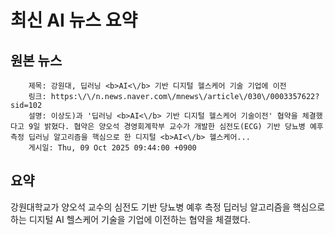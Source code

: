 # 최신 AI 뉴스 요약

## 원본 뉴스
		제목: 강원대, 딥러닝 <b>AI<\/b> 기반 디지털 헬스케어 기술 기업에 이전
		링크: https:\/\/n.news.naver.com\/mnews\/article\/030\/0003357622?sid=102
		설명: 이상도)과 '딥러닝 <b>AI<\/b> 기반 디지털 헬스케어 기술이전' 협약을 체결했다고 9일 밝혔다. 협약은 양오석 경영회계학부 교수가 개발한 심전도(ECG) 기반 당뇨병 예후 측정 딥러닝 알고리즘을 핵심으로 한 디지털 <b>AI<\/b> 헬스케어... 
		게시일: Thu, 09 Oct 2025 09:44:00 +0900


## 요약
강원대학교가 양오석 교수의 심전도 기반 당뇨병 예후 측정 딥러닝 알고리즘을 핵심으로 하는 디지털 AI 헬스케어 기술을 기업에 이전하는 협약을 체결했다.

